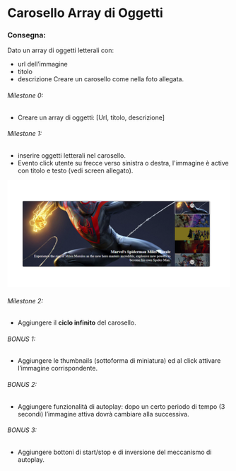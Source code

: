 # Carosello Array di Oggetti

### Consegna:
Dato un array di oggetti letterali con:
 - url dell’immagine
 - titolo
 - descrizione
Creare un carosello come nella foto allegata.

###### Milestone 0:
- Creare un array di oggetti: [Url, titolo, descrizione]

###### Milestone 1:
- inserire oggetti letterali nel carosello.
- Evento click utente su frecce verso sinistra o destra, l'immagine è active con titolo e testo (vedi screen allegato).

![screeh](img/scree.png)

###### Milestone 2:
- Aggiungere il **ciclo infinito** del carosello. 

###### BONUS 1:
- Aggiungere le thumbnails (sottoforma di miniatura) ed al click attivare l’immagine corrispondente.

###### BONUS 2:
- Aggiungere funzionalità di autoplay: dopo un certo periodo di tempo (3 secondi) l’immagine attiva dovrà cambiare alla successiva.

###### BONUS 3:
- Aggiungere bottoni di start/stop e di inversione del meccanismo di autoplay.